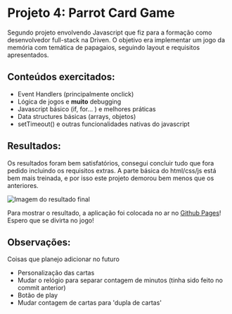 # Projeto 4: Parrot Card Game

Segundo projeto envolvendo Javascript que fiz para a formação como desenvolvedor full-stack na Driven. O objetivo era implementar um jogo da memória com temática de papagaios, seguindo layout e requisitos apresentados.

## **Conteúdos exercitados**:

+ Event Handlers (principalmente onclick)
+ Lógica de jogos e **muito** debugging  
+ Javascript básico (if, for... ) e melhores práticas
+ Data structures básicas (arrays, objetos)
+ setTimeout() e outras funcionalidades nativas do javascript

## **Resultados**:

Os resultados foram bem satisfatórios, consegui concluir tudo que fora pedido incluindo os requisitos extras. A parte básica do html/css/js está bem mais treinada, e por isso este projeto demorou bem menos que os anteriores.

![Imagem do resultado final](https://i.imgur.com/D9GlFvn.png)

Para mostrar o resultado, a aplicação foi colocada no ar no [Github Pages](https://jaonolo.github.io/projeto4-parrotcardgame)! Espero que se divirta no jogo!
  
## **Observações**:

Coisas que planejo adicionar no futuro

+ Personalização das cartas
+ Mudar o relógio para separar contagem de minutos (tinha sido feito no commit anterior)
+ Botão de play
+ Mudar contagem de cartas para 'dupla de cartas'
